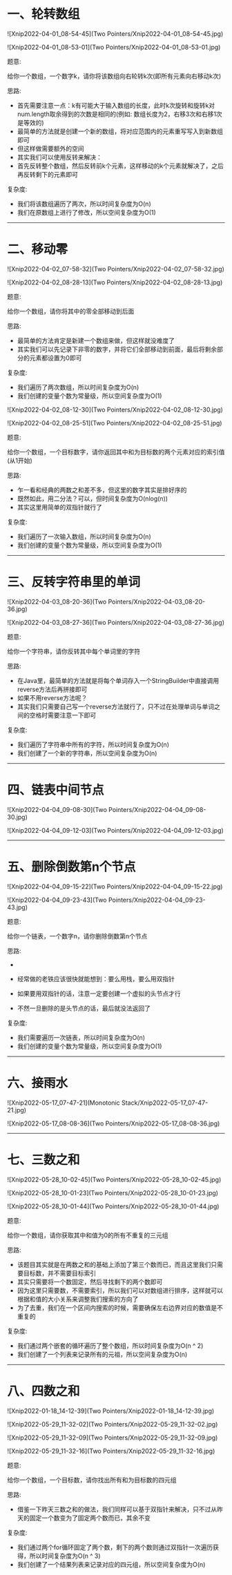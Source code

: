 # 一、轮转数组

![Xnip2022-04-01_08-54-45](Two Pointers/Xnip2022-04-01_08-54-45.jpg)



![Xnip2022-04-01_08-53-01](Two Pointers/Xnip2022-04-01_08-53-01.jpg)

题意:

给你一个数组，一个数字k，请你将该数组向右轮转k次(即所有元素向右移动k次)



思路:

- 首先需要注意一点：k有可能大于输入数组的长度，此时k次旋转和旋转k对num.length取余得到的次数是相同的(例如: 数组长度为2，右移3次和右移1次是等效的)
- 最简单的方法就是创建一个新的数组，将对应范围内的元素重写写入到新数组即可
- 但这样做需要额外的空间
- 其实我们可以使用反转来解决：
- 首先反转整个数组，然后反转前k个元素，这样移动的k个元素就解决了，之后再反转剩下的元素即可



复杂度:

- 我们将该数组遍历了两次，所以时间复杂度为O(n)
- 我们在原数组上进行了修改，所以空间复杂度为O(1)

<hr>













# 二、移动零

![Xnip2022-04-02_07-58-32](Two Pointers/Xnip2022-04-02_07-58-32.jpg)



![Xnip2022-04-02_08-28-13](Two Pointers/Xnip2022-04-02_08-28-13.jpg)

题意:

给你一个数组，请你将其中的零全部移动到后面



思路:

- 最简单的方法肯定是新建一个数组来做，但这样就没难度了
- 其实我们可以先记录下非零的数字，并将它们全部移动到前面，最后将剩余部分的元素都设置为0即可



复杂度:

- 我们遍历了两次数组，所以时间复杂度为O(n)
- 我们创建的变量个数为常量级，所以空间复杂度为O(1)









![Xnip2022-04-02_08-12-30](Two Pointers/Xnip2022-04-02_08-12-30.jpg)



![Xnip2022-04-02_08-25-51](Two Pointers/Xnip2022-04-02_08-25-51.jpg)

题意:

给你一个数组，一个目标数字，请你返回其中和为目标数的两个元素对应的索引值(从1开始)





思路:

- 乍一看和经典的两数之和差不多，但这里的数字其实是排好序的
- 既然如此，用二分法？可以，但时间复杂度为O(nlog(n))
- 其实这里用简单的双指针就行了



复杂度:

- 我们遍历了一次输入数组，所以时间复杂度为O(n)
- 我们创建的变量个数为常量级，所以空间复杂度为O(1)

<hr>











# 三、反转字符串里的单词

![Xnip2022-04-03_08-20-36](Two Pointers/Xnip2022-04-03_08-20-36.jpg)



![Xnip2022-04-03_08-27-36](Two Pointers/Xnip2022-04-03_08-27-36.jpg)

题意:

给你一个字符串，请你反转其中每个单词里的字符





思路:

- 在Java里，最简单的方法就是将每个单词存入一个StringBuilder中直接调用reverse方法后再拼接即可
- 如果不用reverse方法呢？
- 其实我们只需要自己写一个reverse方法就行了，只不过在处理单词与单词之间的空格时需要注意一下即可



复杂度:

- 我们遍历了字符串中所有的字符，所以时间复杂度为O(n)
- 我们创建了一个新的字符串，所以空间复杂度为O(n)

<hr>













# 四、链表中间节点

![Xnip2022-04-04_09-08-30](Two Pointers/Xnip2022-04-04_09-08-30.jpg)



![Xnip2022-04-04_09-12-03](Two Pointers/Xnip2022-04-04_09-12-03.jpg)

<hr>













# 五、删除倒数第n个节点

![Xnip2022-04-04_09-15-22](Two Pointers/Xnip2022-04-04_09-15-22.jpg)



![Xnip2022-04-04_09-23-43](Two Pointers/Xnip2022-04-04_09-23-43.jpg)

题意:

给你一个链表，一个数字n，请你删除倒数第n个节点



思路:

- 

- 经常做的老铁应该很快就能想到：要么用栈，要么用双指针
- 如果要用双指针的话，注意一定要创建一个虚拟的头节点才行
- 不然一旦删除的是头节点的话，最后就没法返回了



复杂度:

- 我们需要遍历一次链表，所以时间复杂度为O(n)
- 我们创建的变量个数为常量级，所以空间复杂度为O(1)

<hr>









# 六、接雨水

![Xnip2022-05-17_07-47-21](Monotonic Stack/Xnip2022-05-17_07-47-21.jpg)



![Xnip2022-05-17_08-08-36](Two Pointers/Xnip2022-05-17_08-08-36.jpg)

<hr>









# 七、三数之和

![Xnip2022-05-28_10-02-45](Two Pointers/Xnip2022-05-28_10-02-45.jpg)



![Xnip2022-05-28_10-01-23](Two Pointers/Xnip2022-05-28_10-01-23.jpg)



![Xnip2022-05-28_10-01-44](Two Pointers/Xnip2022-05-28_10-01-44.jpg)

题意:

给你一个数组，请你获取其中和值为0的所有不重复的三元组





思路:

- 该题目其实就是在两数之和的基础上添加了第三个数而已，而且这里我们只需要目标数，并不需要目标索引
- 其实只需要将一个数固定，然后寻找剩下的两个数即可
- 因为这里只需要数，不需要索引，所以我们可以对数组进行排序，这样就可以根据和值的大小关系来调整我们搜索的方向了
- 为了去重，我们在一个区间内搜索的时候，需要确保左右边界对应的数值是不重复的



复杂度:

- 我们通过两个嵌套的循环遍历了整个数组，所以时间复杂度为O(n ^ 2)
- 我们创建了一个列表来记录所有的元祖，所以空间复杂度为O(n)

<hr>











# 八、四数之和

![Xnip2022-01-18_14-12-39](Two Pointers/Xnip2022-01-18_14-12-39.jpg)



![Xnip2022-05-29_11-32-02](Two Pointers/Xnip2022-05-29_11-32-02.jpg)



![Xnip2022-05-29_11-32-09](Two Pointers/Xnip2022-05-29_11-32-09.jpg)



![Xnip2022-05-29_11-32-16](Two Pointers/Xnip2022-05-29_11-32-16.jpg)

题意:

给你一个数组，一个目标数，请你找出所有和为目标数的四元组





思路:

- 借鉴一下昨天三数之和的做法，我们同样可以基于双指针来解决，只不过从昨天的固定一个数变为了固定两个数而已，其余不变



复杂度:

- 我们通过两个for循环固定了两个数，剩下的两个数则通过双指针一次遍历获得，所以时间复杂度为O(n ^ 3)
- 我们创建了一个结果列表来记录对应的四元组，所以空间复杂度为O(n)







